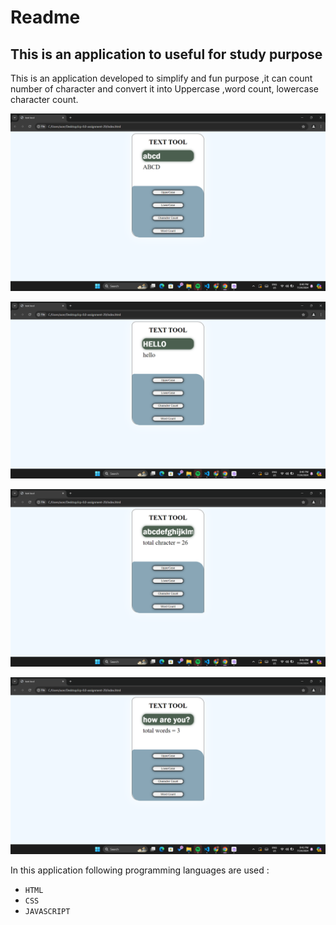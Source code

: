 # Readme

## This is an application to useful for study purpose

 This is an application developed to simplify and fun purpose ,it can count number of character and convert it into Uppercase ,word count, lowercase
 character count.


 ![lowercase](<Screenshot (355).png>)

 ![uppercase](<Screenshot (356).png>)

 ![character count](<Screenshot (357).png>)

 ![word count](<Screenshot (358).png>)

In this application following programming languages are used :
- `HTML`
- `CSS`
- `JAVASCRIPT`